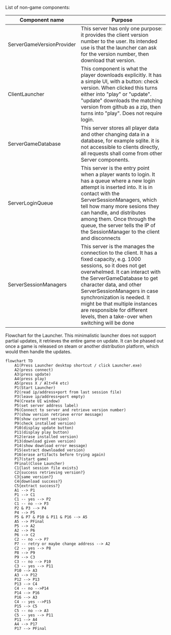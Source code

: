 List of non-game components:

| Component name  | Purpose |
| ------------- | ------------- |
| ServerGameVersionProvider  | This server has only one purpose: it provides the client version number to the user. Its intended use is that the launcher can ask for the version number, then download that version.  |
| ClientLauncher  | This component is what the player downloads explicitly. It has a simple UI, with a button: check version. When clicked this turns either into "play" or "update". "update" downloads the matching version from github as a zip, then turns into "play". Does not require login.|
| ServerGameDatabase  | This server stores all player data and other changing data in a database, for example sqlite. it is not accessible to clients directly, all requests shall come from other Server components.  |
| ServerLoginQueue  | This server is the entry point when a player wants to login. It has a queue where a new login attempt is inserted into. It is in contact with the ServerSessionManagers, which tell how many more sesions they can handle, and distributes among them. Once through the queue, the server tells the IP of the SessionManager to the client and disconnects|
| ServerSessionManagers  | This server is the manages the connection to the client. It has a fixed capacity, e.g. 1000 sessions, so it does not get overwhelmed. It can interact with the ServerGameDatabase to get character data, and other ServerSessionManagers in case synchronization is needed. It might be that multiple instances are responsible for different levels, then a take-over when switching will be done |

Flowchart for the Launcher. This minimalistic launcher does not support partial updates, it retrieves the entire game on update.
It can be phased out once a game is released on steam or another distribution platform, which would then handle the updates.

```mermaid
flowchart TD
    A1(Press Launcher desktop shortcut / click Launcher.exe)
    A2(press connect)
    A3(press update)
    A4(press play)
    A5(press X / Alt+F4 etc)
    P1(Start Launcher)
    P2(read ip/address+port from last session file)
    P3(leave ip/address+port empty)
    P4(Create UI window)
    P5(set server address label)
    P6(Connect to server and retrieve version number)
    P7(show version retrieve error message)
    P8(show current version)
    P9(check installed version)
    P10(display update button)
    P11(display play button)
    P12(erase installed version)
    P13(download given version)
    P14(show download error message)
    P15(extract downloaded version)
    P16(erase artifacts before trying again)
    P17(start game)
    PFinal(Close Launcher)
    C1{last session file exists}
    C2{success retrieving version?}
    C3{same version?}
    C4{download success?}
    C5{extract success?}
    A1 --> P1
    P1 --> C1
    C1 -- yes --> P2
    C1 -- no --> P3
    P2 & P3 --> P4
    P4 --> P5
    P5 & P7 & P10 & P11 & P16 --> A5
    A5 --> PFinal
    P5 --> A2
    A2 --> P6
    P6 --> C2
    C2 -- no --> P7
    P7 -- retry or maybe change address --> A2
    C2 -- yes --> P8
    P8 --> P9
    P9 --> C3
    C3 -- no --> P10
    C3 -- yes --> P11
    P10 --> A3
    A3 --> P12
    P12 --> P13
    P13 --> C4
    C4 -- no -->P14
    P14 --> P16
    P16 --> A3
    C4 -- yes -->P15
    P15 --> C5
    C5 -- no --> A3
    C5 -- yes --> P11
    P11 --> A4
    A4 --> P17
    P17 --> PFinal
```